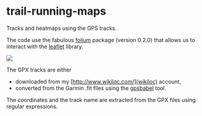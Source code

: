 # trail-running-maps
Tracks and heatmaps using the GPS tracks. 

The code use the fabulous [folium](https://pypi.python.org/pypi/folium) package (version 0.2.0) that allows us to interact with the [leaflet](http://leafletjs.com/) library.

![](./figures/grancanaria_heatmap.png?raw=true)

The GPX tracks are either
* downloaded from my [http://www.wikiloc.com/](wikiloc) account,
* converted from the Garmin .fit files using the [gpsbabel](http://www.gpsbabel.org/) tool.

The coordinates and the track name are extracted from the GPX files using regular expressions.
